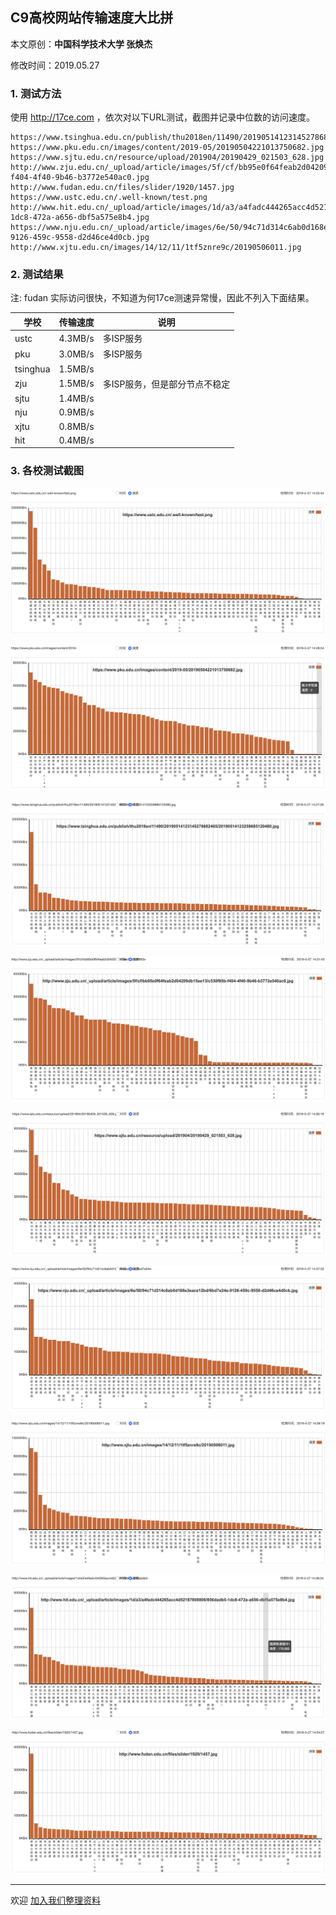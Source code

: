 ## C9高校网站传输速度大比拼 

本文原创：**中国科学技术大学 张焕杰**

修改时间：2019.05.27

### 1. 测试方法

使用 http://17ce.com ，依次对以下URL测试，截图并记录中位数的访问速度。

```
https://www.tsinghua.edu.cn/publish/thu2018en/11490/20190514123145278682465/20190514123259685120480.jpg
https://www.pku.edu.cn/images/content/2019-05/20190504221013750682.jpg
https://www.sjtu.edu.cn/resource/upload/201904/20190429_021503_628.jpg
http://www.zju.edu.cn/_upload/article/images/5f/cf/bb95e0f64feab2d04209db15ee13/c530f85b-f404-4f40-9b46-b3772e540ac0.jpg
http://www.fudan.edu.cn/files/slider/1920/1457.jpg
https://www.ustc.edu.cn/.well-known/test.png
http://www.hit.edu.cn/_upload/article/images/1d/a3/a4fadc444265acc4d52187808806/856dadb5-1dc8-472a-a656-dbf5a575e8b4.jpg
https://www.nju.edu.cn/_upload/article/images/6e/50/94c71d314c6ab0d168e3eace12bd/6bd7e24e-9126-459c-9558-d2d46ce4d0cb.jpg
http://www.xjtu.edu.cn/images/14/12/11/1tf5znre9c/20190506011.jpg

```

### 2. 测试结果

注: fudan 实际访问很快，不知道为何17ce测速异常慢，因此不列入下面结果。

| 学校 | 传输速度 | 说明 |
| ---  | -----: | ----- |
|ustc  | 4.3MB/s | 多ISP服务 |
|pku | 3.0MB/s | 多ISP服务 |
|tsinghua |1.5MB/s |  |
|zju | 1.5MB/s | 多ISP服务，但是部分节点不稳定 |
|sjtu | 1.4MB/s |  |
|nju | 0.9MB/s |  |
|xjtu | 0.8MB/s |  |
|hit | 0.4MB/s |  |

### 3. 各校测试截图

![](c9/ustc.png)

![](c9/pku.png)

![](c9/tsinghua.png)

![](c9/zju.png)

![](c9/sjtu.png)

![](c9/nju.png)

![](c9/xjtu.png)

![](c9/hit.png)

![](c9/fudan.png)



***
欢迎 [加入我们整理资料](https://github.com/bg6cq/ITTS)
